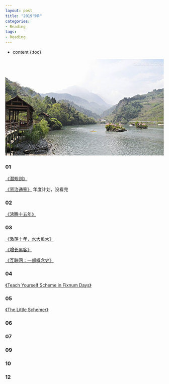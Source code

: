 ```yaml
---
layout: post
title: "2019书单"
categories: 
- Reading
tags:
- Reading
---
```


* content
{:toc}

![未来](/css/pics/2017-book-list.jpg)

### 01

[《潜规则》](https://book.douban.com/subject/1025723/)

[《资治通鉴》](https://book.douban.com/subject/2029680/) 年度计划，没看完

### 02

[《沸腾十五年》](https://book.douban.com/subject/3816827/)

### 03

[《激荡十年，水大鱼大》](https://book.douban.com/subject/27179563/)

[《增长黑客》](https://book.douban.com/subject/26541801/)

[《互联网：一部概念史》](https://book.douban.com/subject/26680900/)

### 04

[《Teach Yourself Scheme in Fixnum Days》](http://ds26gte.github.io/tyscheme/index-Z-H-1.html)

### 05

[《The Little Schemer》](https://book.douban.com/subject/27080946/)

### 06


### 07


### 09


### 10


### 12


